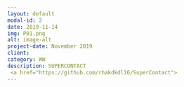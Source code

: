 ```yaml
---
layout: default
modal-id: 2
date: 2019-11-14
img: P01.png
alt: image-alt
project-date: November 2019
client: 
category: WW
description: SUPERCONTACT
 <a href="https://github.com/rhakdkdl16/SuperContact">
---
```


